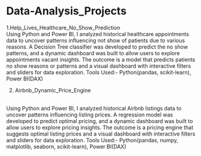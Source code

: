 # Data-Analysis_Projects

1.Help_Lives_Healthcare_No_Show_Prediction
<br>
Using Python and Power BI, I analyzed historical healthcare appointments data to uncover patterns influencing not show of patients due to various reasons. A Decision Tree classifier was developed to predict the no show patterns, and a dynamic dashboard was built to allow users to explore appointments vacant insights. The outcome is a model that predicts patients no show reasons or patterns and a visual dashboard with interactive filters and sliders for data exploration.
Tools Used:- Python(pandas, scikit-learn), Power BI(DAX)

2. Airbnb_Dynamic_Price_Engine
<br>
Using Python and Power BI, I analyzed historical Airbnb listings data to uncover patterns influencing listing prices. A regression model was developed to predict optimal pricing, and a dynamic dashboard was built to allow users to explore pricing insights. The outcome is a pricing engine that suggests optimal listing prices and a visual dashboard with interactive filters and sliders for data exploration.
Tools Used:- Python(pandas, numpy, matplotlib, seaborn, scikit-learn), Power BI(DAX)
